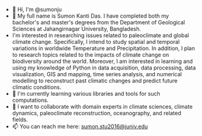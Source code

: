 - 👋 Hi, I'm @sumonju
- 👀 My full name is Sumon Kanti Das. I have completed both my bachelor's and master's degrees from the Department of Geological Sciences at Jahangirnagar University, Bangladesh. 
- I'm interested in researching issues related to paleoclimate and global climate change. Specifically, I intend to study spatial and temporal variations in worldwide Temperature and Precipitation. In addition, I plan to research topics related to the impacts of climate change on biodiversity around the world. Moreover, I am interested in learning and using my knowledge of Python in data acquisition, data processing, data visualization, GIS and mapping, time series analysis, and numerical modelling to reconstruct past climatic changes and predict future climatic conditions. 
- 🌱 I'm currently learning various libraries and tools for such computations. 
- 💞️ I want to collaborate with domain experts in climate sciences, climate dynamics, paleoclimate reconstruction, oceanography, and related fields. 
- 📫 You can reach me here: sumon.stu2016@juniv.edu

<!---
sumonju/sumonju is a ✨ special ✨ repository because its `README.md` (this file) appears on your GitHub profile.
You can click the Preview link to take a look at your changes.
--->
